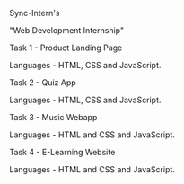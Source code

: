 Sync-Intern's

"Web Development Internship"



Task 1 - Product Landing Page

Languages - HTML, CSS and JavaScript.



Task 2 - Quiz App

Languages - HTML, CSS and JavaScript.



Task 3 -  Music Webapp

Languages - HTML and CSS and JavaScript.



Task 4 -  E-Learning Website

Languages - HTML and CSS and JavaScript.

